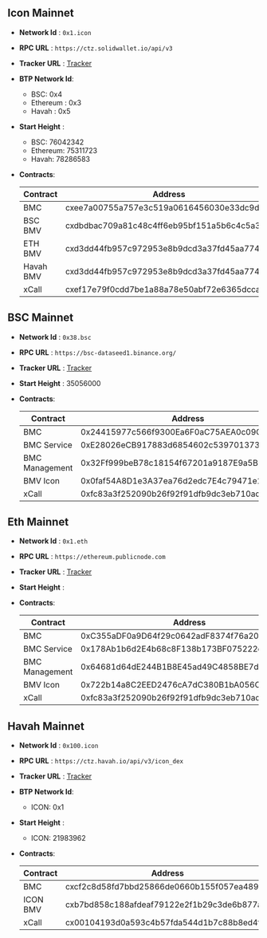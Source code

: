 ## Icon Mainnet
- **Network Id** : `0x1.icon`
- **RPC URL** : `https://ctz.solidwallet.io/api/v3`
- **Tracker URL** : [Tracker](https://tracker.icon.community/)
- **BTP Network Id**:
    - BSC: 0x4
    - Ethereum : 0x3
    - Havah : 0x5
- **Start Height** : 
    - BSC: 76042342
    - Ethereum: 75311723
    - Havah: 78286583
- **Contracts**:

    | Contract    	| Address                                    	| Note 	|
    |-------------	|--------------------------------------------	|------	|
    | BMC         	| cxee7a00755a757e3c519a0616456030e33dc9d47f 	|      	|
    | BSC BMV     	| cxdbdbac709a81c48c4ff6eb95bf151a5b6c4c5a3e 	|      	|
    | ETH BMV 	    | cxd3dd44fb957c972953e8b9dcd3a37fd45aa77459 	|      	|
    | Havah BMV	    | cxd3dd44fb957c972953e8b9dcd3a37fd45aa77459 	|      	|
    | xCall       	| cxef17e79f0cdd7be1a88a78e50abf72e6365dcca5  	|      	|

## BSC Mainnet
- **Network Id** : `0x38.bsc`
- **RPC URL** : `https://bsc-dataseed1.binance.org/`
- **Tracker URL** : [Tracker](https://bscscan.com/)
- **Start Height** : 35056000
- **Contracts**:

    | Contract       	| Address                                    	| Note 	|
    |----------------	|--------------------------------------------	|------	|
    | BMC            	| 0x24415977c566f9300Ea6F0aC75AEA0c09C500e46 	|      	|
    | BMC Service    	| 0xE28026eCB917883d6854602c5397013735E1d1B7 	|      	|
    | BMC Management 	| 0x32Ff999beB78c18154f67201a9187E9a5Bb9a77E 	|      	|
    | BMV Icon       	| 0x0faf54A8D1e3A37ea76d2edc7E4c79471e155a52 	|      	|
    | xCall          	| 0xfc83a3f252090b26f92f91dfb9dc3eb710adaf1b 	|      	|

## Eth Mainnet
- **Network Id** : `0x1.eth`
- **RPC URL** : `https://ethereum.publicnode.com`
- **Tracker URL** : [Tracker](https://etherscan.io/)
- **Start Height** : 
- **Contracts**:

    | Contract       	| Address                                    	| Note 	|
    |----------------	|--------------------------------------------	|------	|
    | BMC            	| 0xC355aDF0a9D64f29c0642adF8374f76a20B3fA9d 	|      	|
    | BMC Service    	| 0x178Ab1b6d2E4b68c8F138b173BF075222e127bc4 	|      	|
    | BMC Management 	| 0x64681d64dE244B1B8E45ad49C4858BE7d7d4c117 	|      	|
    | BMV Icon       	| 0x722b14a8C2EED2476cA7dC380B1bA056C8D4e3DC 	|      	|
    | xCall          	| 0xfc83a3f252090b26f92f91dfb9dc3eb710adaf1b 	|      	|
    
## Havah Mainnet
- **Network Id** : `0x100.icon`
- **RPC URL** : `https://ctz.havah.io/api/v3/icon_dex`
- **Tracker URL** : [Tracker](https://scan.havah.io/)
- **BTP Network Id**:
    - ICON: 0x1
- **Start Height** : 
    - ICON: 21983962
- **Contracts**:

    | Contract    	| Address                                    	| Note 	|
    |-------------	|--------------------------------------------	|------	|
    | BMC         	| cxcf2c8d58fd7bbd25866de0660b155f057ea489eb 	|      	|
    | ICON BMV     	| cxb7bd858c188afdeaf79122e2f1b29c3de6b877a5 	|      	|
    | xCall       	| cx00104193d0a593c4b57fda544d1b7c88b8ed4fae  	|      	|    
